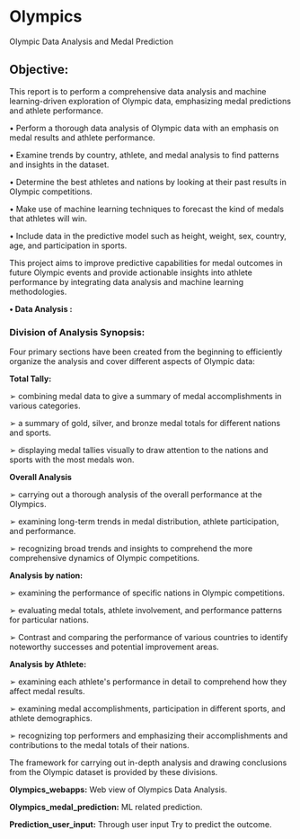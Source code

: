 # Olympics
Olympic Data Analysis and Medal Prediction

## Objective:

This report is to perform a comprehensive data analysis and machine learning-driven exploration of Olympic data, emphasizing medal predictions and athlete 
performance.

• Perform a thorough data analysis of Olympic data with an emphasis on 
medal results and athlete performance.

• Examine trends by country, athlete, and medal analysis to find patterns 
and insights in the dataset.

• Determine the best athletes and nations by looking at their past results 
in Olympic competitions. 

• Make use of machine learning techniques to forecast the kind of medals 
that athletes will win. 

• Include data in the predictive model such as height, weight, sex, country, 
age, and participation in sports.

This project aims to improve predictive capabilities for medal outcomes in future Olympic events and provide actionable insights into athlete performance by integrating data analysis and machine learning methodologies.


**• Data Analysis :**

### Division of Analysis Synopsis: 

Four primary sections have been created from the beginning to efficiently organize the analysis and cover different aspects of Olympic data: 

**Total Tally:**

➢ combining medal data to give a summary of medal 
accomplishments in various categories.

➢ a summary of gold, silver, and bronze medal totals for different 
nations and sports.

➢ displaying medal tallies visually to draw attention to the nations 
and sports with the most medals won.

**Overall Analysis**

➢ carrying out a thorough analysis of the overall performance at the 
Olympics. 

➢ examining long-term trends in medal distribution, athlete 
participation, and performance. 

➢ recognizing broad trends and insights to comprehend the more 
comprehensive dynamics of Olympic competitions.

**Analysis by nation:**

➢ examining the performance of specific nations in Olympic 
competitions. 

➢ evaluating medal totals, athlete involvement, and performance 
patterns for particular nations. 

➢ Contrast and comparing the performance of various countries to 
identify noteworthy successes and potential improvement areas. 

**Analysis by Athlete:**

➢ examining each athlete's performance in detail to comprehend how 
they affect medal results.

➢ examining medal accomplishments, participation in different 
sports, and athlete demographics. 

➢ recognizing top performers and emphasizing their 
accomplishments and contributions to the medal totals of their 
nations.

The framework for carrying out in-depth analysis and drawing 
conclusions from the Olympic dataset is provided by these divisions.


**Olympics_webapps:** Web view of Olympics Data Analysis.

**Olympics_medal_prediction:** ML related prediction.

**Prediction_user_input:** Through user input Try to predict the outcome.

